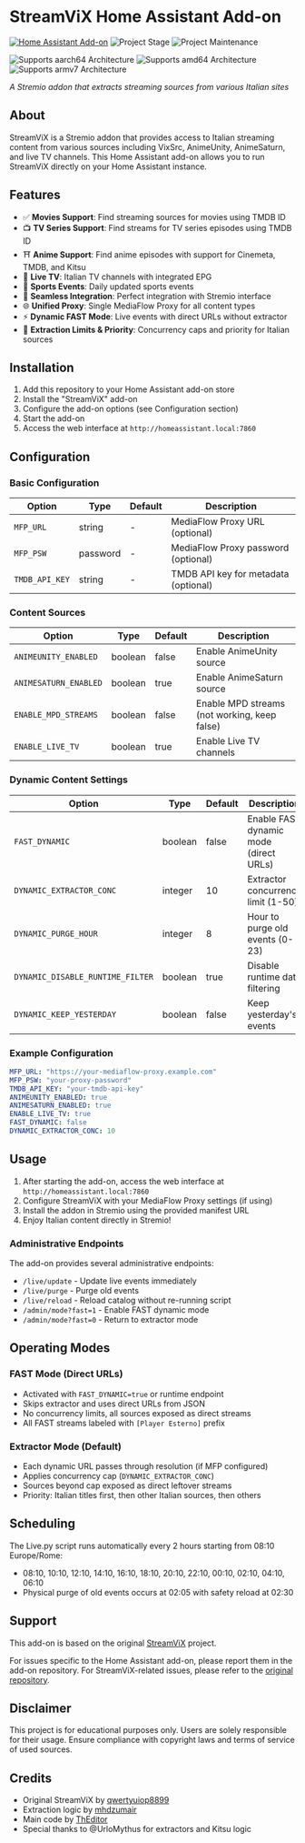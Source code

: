# StreamViX Home Assistant Add-on

[![Home Assistant Add-on](https://img.shields.io/badge/Home%20Assistant-Add--on-41BDF5.svg)](https://www.home-assistant.io/addons/)
![Project Stage][project-stage-shield]
![Project Maintenance][maintenance-shield]

[project-stage-shield]: https://img.shields.io/badge/project%20stage-production%20ready-brightgreen.svg
[maintenance-shield]: https://img.shields.io/maintenance/yes/2025.svg

![Supports aarch64 Architecture][aarch64-shield]
![Supports amd64 Architecture][amd64-shield]
![Supports armv7 Architecture][armv7-shield]

_A Stremio addon that extracts streaming sources from various Italian sites_

## About

StreamViX is a Stremio addon that provides access to Italian streaming content from various sources including VixSrc, AnimeUnity, AnimeSaturn, and live TV channels. This Home Assistant add-on allows you to run StreamViX directly on your Home Assistant instance.

## Features

- ✅ **Movies Support**: Find streaming sources for movies using TMDB ID
- 📺 **TV Series Support**: Find streams for TV series episodes using TMDB ID
- ⛩️ **Anime Support**: Find anime episodes with support for Cinemeta, TMDB, and Kitsu
- 📡 **Live TV**: Italian TV channels with integrated EPG
- 📡 **Sports Events**: Daily updated sports events
- 🔗 **Seamless Integration**: Perfect integration with Stremio interface
- 🌐 **Unified Proxy**: Single MediaFlow Proxy for all content types
- ⚡ **Dynamic FAST Mode**: Live events with direct URLs without extractor
- 🎯 **Extraction Limits & Priority**: Concurrency caps and priority for Italian sources

## Installation

1. Add this repository to your Home Assistant add-on store
2. Install the "StreamViX" add-on
3. Configure the add-on options (see Configuration section)
4. Start the add-on
5. Access the web interface at `http://homeassistant.local:7860`

## Configuration

### Basic Configuration

| Option | Type | Default | Description |
|--------|------|---------|-------------|
| `MFP_URL` | string | - | MediaFlow Proxy URL (optional) |
| `MFP_PSW` | password | - | MediaFlow Proxy password (optional) |
| `TMDB_API_KEY` | string | - | TMDB API key for metadata (optional) |

### Content Sources

| Option | Type | Default | Description |
|--------|------|---------|-------------|
| `ANIMEUNITY_ENABLED` | boolean | false | Enable AnimeUnity source |
| `ANIMESATURN_ENABLED` | boolean | true | Enable AnimeSaturn source |
| `ENABLE_MPD_STREAMS` | boolean | false | Enable MPD streams (not working, keep false) |
| `ENABLE_LIVE_TV` | boolean | true | Enable Live TV channels |

### Dynamic Content Settings

| Option | Type | Default | Description |
|--------|------|---------|-------------|
| `FAST_DYNAMIC` | boolean | false | Enable FAST dynamic mode (direct URLs) |
| `DYNAMIC_EXTRACTOR_CONC` | integer | 10 | Extractor concurrency limit (1-50) |
| `DYNAMIC_PURGE_HOUR` | integer | 8 | Hour to purge old events (0-23) |
| `DYNAMIC_DISABLE_RUNTIME_FILTER` | boolean | true | Disable runtime date filtering |
| `DYNAMIC_KEEP_YESTERDAY` | boolean | false | Keep yesterday's events |

### Example Configuration

```yaml
MFP_URL: "https://your-mediaflow-proxy.example.com"
MFP_PSW: "your-proxy-password"
TMDB_API_KEY: "your-tmdb-api-key"
ANIMEUNITY_ENABLED: true
ANIMESATURN_ENABLED: true
ENABLE_LIVE_TV: true
FAST_DYNAMIC: false
DYNAMIC_EXTRACTOR_CONC: 10
```

## Usage

1. After starting the add-on, access the web interface at `http://homeassistant.local:7860`
2. Configure StreamViX with your MediaFlow Proxy settings (if using)
3. Install the addon in Stremio using the provided manifest URL
4. Enjoy Italian content directly in Stremio!

### Administrative Endpoints

The add-on provides several administrative endpoints:

- `/live/update` - Update live events immediately
- `/live/purge` - Purge old events
- `/live/reload` - Reload catalog without re-running script
- `/admin/mode?fast=1` - Enable FAST dynamic mode
- `/admin/mode?fast=0` - Return to extractor mode

## Operating Modes

### FAST Mode (Direct URLs)
- Activated with `FAST_DYNAMIC=true` or runtime endpoint
- Skips extractor and uses direct URLs from JSON
- No concurrency limits, all sources exposed as direct streams
- All FAST streams labeled with `[Player Esterno]` prefix

### Extractor Mode (Default)
- Each dynamic URL passes through resolution (if MFP configured)
- Applies concurrency cap (`DYNAMIC_EXTRACTOR_CONC`)
- Sources beyond cap exposed as direct leftover streams
- Priority: Italian titles first, then other Italian sources, then others

## Scheduling

The Live.py script runs automatically every 2 hours starting from 08:10 Europe/Rome:
- 08:10, 10:10, 12:10, 14:10, 16:10, 18:10, 20:10, 22:10, 00:10, 02:10, 04:10, 06:10
- Physical purge of old events occurs at 02:05 with safety reload at 02:30

## Support

This add-on is based on the original [StreamViX](https://github.com/qwertyuiop8899/StreamViX) project.

For issues specific to the Home Assistant add-on, please report them in the add-on repository.
For StreamViX-related issues, please refer to the [original repository](https://github.com/qwertyuiop8899/StreamViX).

## Disclaimer

This project is for educational purposes only. Users are solely responsible for their usage. Ensure compliance with copyright laws and terms of service of used sources.

## Credits

- Original StreamViX by [qwertyuiop8899](https://github.com/qwertyuiop8899)
- Extraction logic by [mhdzumair](https://github.com/mhdzumair)
- Main code by [ThEditor](https://github.com/ThEditor)
- Special thanks to @UrloMythus for extractors and Kitsu logic

[aarch64-shield]: https://img.shields.io/badge/aarch64-yes-green.svg
[amd64-shield]: https://img.shields.io/badge/amd64-yes-green.svg
[armhf-shield]: https://img.shields.io/badge/armhf-yes-green.svg
[armv7-shield]: https://img.shields.io/badge/armv7-yes-green.svg
[i386-shield]: https://img.shields.io/badge/i386-yes-green.svg
